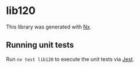 # lib120

This library was generated with [Nx](https://nx.dev).


## Running unit tests

Run `nx test lib120` to execute the unit tests via [Jest](https://jestjs.io).


